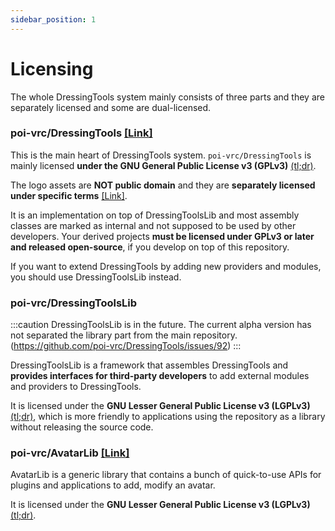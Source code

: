 ```yaml
---
sidebar_position: 1
---
```


# Licensing

The whole DressingTools system mainly consists of three parts and they are separately licensed and some are dual-licensed.

### poi-vrc/DressingTools [[Link]](https://github.com/poi-vrc/DressingTools)

This is the main heart of DressingTools system. ```poi-vrc/DressingTools``` is mainly licensed **under the GNU General Public License v3 (GPLv3)** [(tl;dr)](https://www.tldrlegal.com/license/gnu-general-public-license-v3-gpl-3).

The logo assets are **NOT public domain** and they are **separately licensed under specific terms** [[Link]](https://github.com/poi-vrc/DressingTools/blob/master/logo/README.md).

It is an implementation on top of DressingToolsLib and most assembly classes are marked as internal and not supposed to be used by
other developers. Your derived projects **must be licensed under GPLv3 or later and released open-source**, if you develop on top of
this repository.

If you want to extend DressingTools by adding new providers and modules, you should use DressingToolsLib instead.


### poi-vrc/DressingToolsLib

:::caution
DressingToolsLib is in the future. The current alpha version has not separated the library part from the main repository. (https://github.com/poi-vrc/DressingTools/issues/92)
:::

DressingToolsLib is a framework that assembles DressingTools and **provides interfaces for third-party developers** to
add external modules and providers to DressingTools.

It is licensed under the **GNU Lesser General Public License v3 (LGPLv3)** [(tl;dr)](https://www.tldrlegal.com/license/gnu-lesser-general-public-license-v3-lgpl-3),
which is more friendly to applications using the repository as a library without releasing the source code.


### poi-vrc/AvatarLib [[Link]](https://github.com/poi-vrc/AvatarLib)

AvatarLib is a generic library that contains a bunch of quick-to-use APIs for plugins and applications to add, modify an avatar.

It is licensed under the **GNU Lesser General Public License v3 (LGPLv3)** [(tl;dr)](https://www.tldrlegal.com/license/gnu-lesser-general-public-license-v3-lgpl-3).
